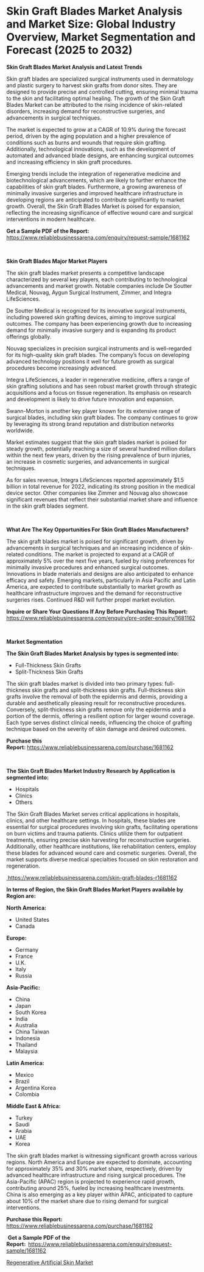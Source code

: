 <p><h1>Skin Graft Blades Market Analysis and Market Size: Global Industry Overview, Market Segmentation and Forecast (2025 to 2032)</h1></p><p><strong>Skin Graft Blades Market Analysis and Latest Trends</strong></p>
<p><p>Skin graft blades are specialized surgical instruments used in dermatology and plastic surgery to harvest skin grafts from donor sites. They are designed to provide precise and controlled cutting, ensuring minimal trauma to the skin and facilitating optimal healing. The growth of the Skin Graft Blades Market can be attributed to the rising incidence of skin-related disorders, increasing demand for reconstructive surgeries, and advancements in surgical techniques.</p><p>The market is expected to grow at a CAGR of 10.9% during the forecast period, driven by the aging population and a higher prevalence of conditions such as burns and wounds that require skin grafting. Additionally, technological innovations, such as the development of automated and advanced blade designs, are enhancing surgical outcomes and increasing efficiency in skin graft procedures. </p><p>Emerging trends include the integration of regenerative medicine and biotechnological advancements, which are likely to further enhance the capabilities of skin graft blades. Furthermore, a growing awareness of minimally invasive surgeries and improved healthcare infrastructure in developing regions are anticipated to contribute significantly to market growth. Overall, the Skin Graft Blades Market is poised for expansion, reflecting the increasing significance of effective wound care and surgical interventions in modern healthcare.</p></p>
<p><strong>Get a Sample PDF of the Report:&nbsp;</strong> <a href="https://www.reliablebusinessarena.com/enquiry/request-sample/1681162?utm_campaign=2133&utm_medium=2&utm_source=Github&utm_content=ia&utm_term=08032025&utm_id=skin-graft-blades">https://www.reliablebusinessarena.com/enquiry/request-sample/1681162</a></p>
<p>&nbsp;</p>
<p><strong>Skin Graft Blades Major Market Players</strong></p>
<p><p>The skin graft blades market presents a competitive landscape characterized by several key players, each contributing to technological advancements and market growth. Notable companies include De Soutter Medical, Nouvag, Aygun Surgical Instrument, Zimmer, and Integra LifeSciences.</p><p>De Soutter Medical is recognized for its innovative surgical instruments, including powered skin grafting devices, aiming to improve surgical outcomes. The company has been experiencing growth due to increasing demand for minimally invasive surgery and is expanding its product offerings globally.</p><p>Nouvag specializes in precision surgical instruments and is well-regarded for its high-quality skin graft blades. The company’s focus on developing advanced technology positions it well for future growth as surgical procedures become increasingly advanced.</p><p>Integra LifeSciences, a leader in regenerative medicine, offers a range of skin grafting solutions and has seen robust market growth through strategic acquisitions and a focus on tissue regeneration. Its emphasis on research and development is likely to drive future innovation and expansion.</p><p>Swann-Morton is another key player known for its extensive range of surgical blades, including skin graft blades. The company continues to grow by leveraging its strong brand reputation and distribution networks worldwide.</p><p>Market estimates suggest that the skin graft blades market is poised for steady growth, potentially reaching a size of several hundred million dollars within the next few years, driven by the rising prevalence of burn injuries, an increase in cosmetic surgeries, and advancements in surgical techniques.</p><p>As for sales revenue, Integra LifeSciences reported approximately $1.5 billion in total revenue for 2022, indicating its strong position in the medical device sector. Other companies like Zimmer and Nouvag also showcase significant revenues that reflect their substantial market share and influence in the skin graft blades segment.</p></p>
<p>&nbsp;</p>
<p><strong>What Are The Key Opportunities For Skin Graft Blades Manufacturers?</strong></p>
<p><p>The skin graft blades market is poised for significant growth, driven by advancements in surgical techniques and an increasing incidence of skin-related conditions. The market is projected to expand at a CAGR of approximately 5% over the next five years, fueled by rising preferences for minimally invasive procedures and enhanced surgical outcomes. Innovations in blade materials and designs are also anticipated to enhance efficacy and safety. Emerging markets, particularly in Asia Pacific and Latin America, are expected to contribute substantially to market growth as healthcare infrastructure improves and the demand for reconstructive surgeries rises. Continued R&D will further propel market evolution.</p></p>
<p><strong>Inquire or Share Your Questions If Any Before Purchasing This Report:</strong> <a href="https://www.reliablebusinessarena.com/enquiry/pre-order-enquiry/1681162?utm_campaign=2133&utm_medium=2&utm_source=Github&utm_content=ia&utm_term=08032025&utm_id=skin-graft-blades">https://www.reliablebusinessarena.com/enquiry/pre-order-enquiry/1681162</a></p>
<p>&nbsp;</p>
<p><strong>Market Segmentation</strong></p>
<p><strong>The Skin Graft Blades Market Analysis by types is segmented into:</strong></p>
<p><ul><li>Full-Thickness Skin Grafts</li><li>Split-Thickness Skin Grafts</li></ul></p>
<p><p>The skin graft blades market is divided into two primary types: full-thickness skin grafts and split-thickness skin grafts. Full-thickness skin grafts involve the removal of both the epidermis and dermis, providing a durable and aesthetically pleasing result for reconstructive procedures. Conversely, split-thickness skin grafts remove only the epidermis and a portion of the dermis, offering a resilient option for larger wound coverage. Each type serves distinct clinical needs, influencing the choice of grafting technique based on the severity of skin damage and desired outcomes.</p></p>
<p><strong>Purchase this Report:&nbsp;</strong><a href="https://www.reliablebusinessarena.com/purchase/1681162?utm_campaign=2133&utm_medium=2&utm_source=Github&utm_content=ia&utm_term=08032025&utm_id=skin-graft-blades">https://www.reliablebusinessarena.com/purchase/1681162</a></p>
<p>&nbsp;</p>
<p><strong>The Skin Graft Blades Market Industry Research by Application is segmented into:</strong></p>
<p><ul><li>Hospitals</li><li>Clinics</li><li>Others</li></ul></p>
<p><p>The Skin Graft Blades Market serves critical applications in hospitals, clinics, and other healthcare settings. In hospitals, these blades are essential for surgical procedures involving skin grafts, facilitating operations on burn victims and trauma patients. Clinics utilize them for outpatient treatments, ensuring precise skin harvesting for reconstructive surgeries. Additionally, other healthcare institutions, like rehabilitation centers, employ these blades for advanced wound care and cosmetic surgeries. Overall, the market supports diverse medical specialties focused on skin restoration and regeneration.</p></p>
<p><a href="https://www.reliablebusinessarena.com/skin-graft-blades-r1681162?utm_campaign=2133&utm_medium=2&utm_source=Github&utm_content=ia&utm_term=08032025&utm_id=skin-graft-blades">&nbsp;https://www.reliablebusinessarena.com/skin-graft-blades-r1681162</a></p>
<p><strong>In terms of Region, the Skin Graft Blades Market Players available by Region are:</strong></p>
<p>
    <p> <strong> North America: </strong>
        <ul>
            <li>United States</li>
            <li>Canada</li>
        </ul>
        </p> 
    <p> <strong> Europe: </strong>
        <ul>
            <li>Germany</li>
            <li>France</li>
            <li>U.K.</li>
            <li>Italy</li>
            <li>Russia</li>
        </ul>
        </p> 
    <p> <strong> Asia-Pacific: </strong>
        <ul>
            <li>China</li>
            <li>Japan</li>
            <li>South Korea</li>
            <li>India</li>
            <li>Australia</li>
            <li>China Taiwan</li>
            <li>Indonesia</li>
            <li>Thailand</li>
            <li>Malaysia</li>
        </ul>
        </p> 
    <p> <strong> Latin America: </strong>
        <ul>
            <li>Mexico</li>
            <li>Brazil</li>
            <li>Argentina Korea</li>
            <li>Colombia</li>
        </ul>
        </p> 
    <p> <strong> Middle East & Africa: </strong>
        <ul>
            <li>Turkey</li>
            <li>Saudi</li>
            <li>Arabia</li>
            <li>UAE</li>
            <li>Korea</li>
        </ul>
    </p>
    </p>
<p><p>The skin graft blades market is witnessing significant growth across various regions. North America and Europe are expected to dominate, accounting for approximately 35% and 30% market share, respectively, driven by advanced healthcare infrastructure and rising surgical procedures. The Asia-Pacific (APAC) region is projected to experience rapid growth, contributing around 25%, fueled by increasing healthcare investments. China is also emerging as a key player within APAC, anticipated to capture about 10% of the market share due to rising demand for surgical interventions.</p></p>
<p><strong>Purchase this Report: </strong><a href="https://www.reliablebusinessarena.com/purchase/1681162?utm_campaign=2133&utm_medium=2&utm_source=Github&utm_content=ia&utm_term=08032025&utm_id=skin-graft-blades">https://www.reliablebusinessarena.com/purchase/1681162</a></p>
<p>&nbsp;<strong>Get a Sample PDF of the Report:&nbsp;&nbsp;</strong><a href="https://www.reliablebusinessarena.com/enquiry/request-sample/1681162?utm_campaign=2133&utm_medium=2&utm_source=Github&utm_content=ia&utm_term=08032025&utm_id=skin-graft-blades">https://www.reliablebusinessarena.com/enquiry/request-sample/1681162</a></p>
<p><strong></strong></p>
<p><p><a href="https://github.com/JakirUddin651/Market-Research-Report-List-1/blob/main/regenerative-artificial-skin-market.md?utm_campaign=2133&utm_medium=2&utm_source=Github&utm_content=ia&utm_term=08032025&utm_id=skin-graft-blades">Regenerative Artificial Skin Market</a></p></p>
